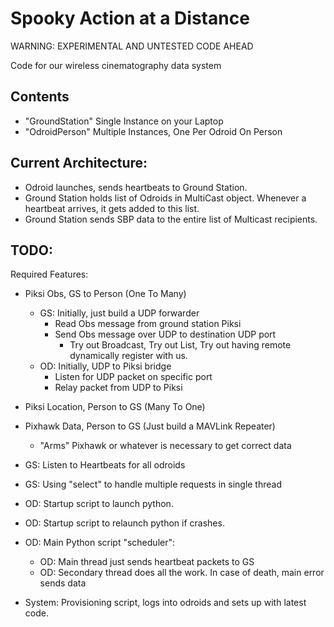 # Spooky Action at a Distance

WARNING: EXPERIMENTAL AND UNTESTED CODE AHEAD

Code for our wireless cinematography data system

## Contents

- "GroundStation" Single Instance on your Laptop
- "OdroidPerson" Multiple Instances, One Per Odroid On Person

## Current Architecture:

- Odroid launches, sends heartbeats to Ground Station. 
- Ground Station holds list of Odroids in MultiCast object. Whenever a heartbeat arrives, it gets added to this list.
- Ground Station sends SBP data to the entire list of Multicast recipients.

## TODO:


Required Features:
- Piksi Obs, GS to Person (One To Many)
	- GS: Initially, just build a UDP forwarder
		- Read Obs message from ground station Piksi
		- Send Obs message over UDP to destination UDP port
			- Try out Broadcast, Try out List, Try out having remote dynamically register with us.
	- OD: Initially, UDP to Piksi bridge
		- Listen for UDP packet on specific port
		- Relay packet from UDP to Piksi
- Piksi Location, Person to GS (Many To One)
- Pixhawk Data, Person to GS (Just build a MAVLink Repeater)
	- "Arms" Pixhawk or whatever is necessary to get correct data 


- GS: Listen to Heartbeats for all odroids
- GS: Using "select" to handle multiple requests in single thread
- OD: Startup script to launch python.
- OD: Startup script to relaunch python if crashes.
- OD: Main Python script "scheduler":
	- OD: Main thread just sends heartbeat packets to GS
	- OD: Secondary thread does all the work. In case of death, main error sends data 
- System: Provisioning script, logs into odroids and sets up with latest code.


